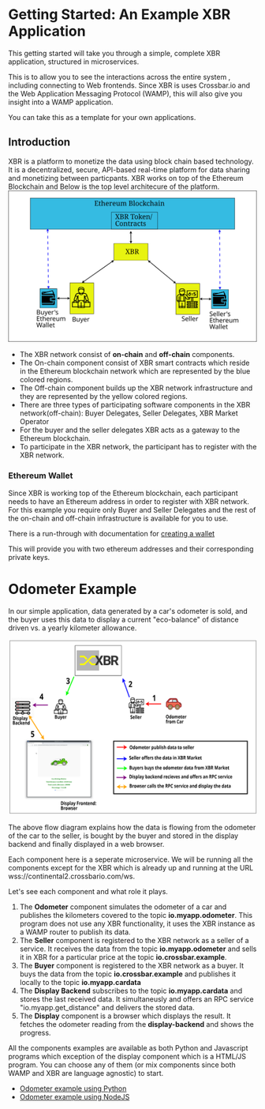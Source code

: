# Getting Started: An Example XBR Application

This getting started will take you through a simple, complete XBR application, structured in microservices.

This is to allow you to see the interactions across the entire system , including connecting to Web frontends. Since XBR is uses Crossbar.io and the Web Application Messaging Protocol (WAMP), this will also give you insight into a WAMP application.

You can take this as a template for your own applications.

## Introduction

XBR  is a platform  to monetize the data using block chain based technology. It is a decentralized, secure, API-based real-time platform for data sharing and monetizing between particpants. XBR works  on top of the Ethereum Blockchain and Below is the top level architecure of the platform.
![](./images/ovewview.svg)

* The XBR network consist of  **on-chain** and **off-chain** components.
* The On-chain component consist of XBR smart contracts which reside in the Ethereum  blockchain network which are represented by the blue colored regions.
* The Off-chain component builds up the XBR network infrastructure and they are represented by the yellow colored regions.
* There are three types of participating software components in the XBR network(off-chain): Buyer Delegates, Seller Delegates, XBR Market Operator
* For the buyer and the seller delegates XBR acts as a gateway to the Ethereum blockchain.
* To participate in the XBR network, the participant has to register with the XBR network.

### Ethereum Wallet

Since XBR is working top of the Ethereum blockchain, each participant needs to have an Ethereum address in order to register with XBR network. For this example you require only Buyer and Seller Delegates  and the rest of the on-chain and off-chain infrastructure is available for you to use.

There is a run-through with documentation for [creating a wallet](./CreateWallet.md)

This will provide you with two ethereum addresses and their corresponding private keys.

# Odometer Example

In our simple application, data generated by a car's odometer is sold, and the buyer uses this data to display a current "eco-balance" of distance driven vs. a yearly kilometer allowance.

 ![](./images/buyersellerflow.svg)

The above flow diagram explains how the data is flowing from the odometer of the car to the seller, is bought by the buyer and stored in the display backend and finally displayed in a web browser.

Each component here is a seperate microservice. We will be running all the components except for the XBR which is already up and running at the URL wss://continental2.crossbario.com/ws.

Let's see each component and what role it plays.

1. The **Odometer**  component simulates the odometer of a car and publishes the kilometers covered to the topic **io.myapp.odometer**. This program does not use any XBR functionality, it uses the XBR instance as a WAMP router to publish its data.
2. The **Seller** component is registered to the XBR network as a seller of a service. It receives the data from the topic **io.myapp.odometer** and sells it in XBR for a particular price at the topic **io.crossbar.example**.
3. The **Buyer** component is registered to the XBR network as a buyer. It buys the data from the topic **io.crossbar.example** and publishes it locally to the topic  **io.myapp.cardata**
4. The **Display Backend** subscribes to the topic **io.myapp.cardata** and stores the last received data. It simultaneusly and offers an RPC service "io.myapp.get_distance" and delivers the stored data.
5. The **Display** component is a browser which displays the result. It fetches the odometer reading from the **display-backend** and shows the progress.


All the components examples are available as both Python and Javascript programs which exception of the display component which is a HTML/JS program. You can choose any of them (or mix components since both WAMP and XBR are language agnostic) to start.
* [Odometer example using Python](./OdometerPython.md)
* [Odometer example using NodeJS](./OdometerNodeJS.md)

